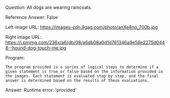 Question: All dogs are wearing raincoats.

Reference Answer: False

Left image URL: https://images-cdn.9gag.com/photo/anXe8no_700b.jpg

Right image URL: https://i.pinimg.com/236x/a6/db/08/a6db08a0d1d761346a9e58e2275d0448--hound-dog-touch-me.jpg

Program:

```
The program provided is a series of logical steps to determine if a given statement is true or false based on the information provided in the images. Each statement is evaluated step by step, and the final answer is determined based on the results of these evaluations.
```
Answer: Runtime error: 'provided'


